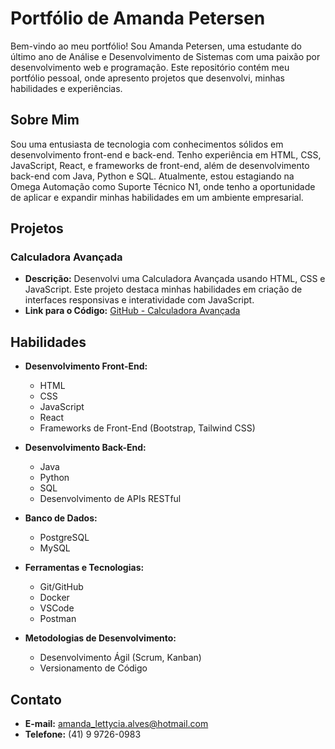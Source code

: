# Portfólio de Amanda Petersen

Bem-vindo ao meu portfólio! Sou Amanda Petersen, uma estudante do último ano de Análise e Desenvolvimento de Sistemas com uma paixão por desenvolvimento web e programação. Este repositório contém meu portfólio pessoal, onde apresento projetos que desenvolvi, minhas habilidades e experiências.

## Sobre Mim

Sou uma entusiasta de tecnologia com conhecimentos sólidos em desenvolvimento front-end e back-end. Tenho experiência em HTML, CSS, JavaScript, React, e frameworks de front-end, além de desenvolvimento back-end com Java, Python e SQL. Atualmente, estou estagiando na Omega Automação como Suporte Técnico N1, onde tenho a oportunidade de aplicar e expandir minhas habilidades em um ambiente empresarial.

## Projetos

### Calculadora Avançada

- **Descrição:** Desenvolvi uma Calculadora Avançada usando HTML, CSS e JavaScript. Este projeto destaca minhas habilidades em criação de interfaces responsivas e interatividade com JavaScript.
- **Link para o Código:** [GitHub - Calculadora Avançada](https://github.com/aamandapettersenn/CalculadoraAvancadaFrontEnd)

## Habilidades

- **Desenvolvimento Front-End:**
  - HTML
  - CSS
  - JavaScript
  - React
  - Frameworks de Front-End (Bootstrap, Tailwind CSS)
  
- **Desenvolvimento Back-End:**
  - Java
  - Python
  - SQL
  - Desenvolvimento de APIs RESTful

- **Banco de Dados:**
  - PostgreSQL
  - MySQL
  
- **Ferramentas e Tecnologias:**
  - Git/GitHub
  - Docker
  - VSCode
  - Postman
  
- **Metodologias de Desenvolvimento:**
  - Desenvolvimento Ágil (Scrum, Kanban)
  - Versionamento de Código

## Contato

- **E-mail:** [amanda_lettycia.alves@hotmail.com](mailto:amanda_lettycia.alves@hotmail.com)
- **Telefone:** (41) 9 9726-0983
